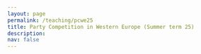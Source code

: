 ```yaml
---
layout: page
permalink: /teaching/pcwe25
title: Party Competition in Western Europe (Summer term 25)
description: 
nav: false
---
```


<html lang="en">
<head>
    <meta charset="UTF-8">
    <meta name="viewport" content="width=device-width, initial-scale=1.0">
    <title>Fancy Table</title>
    <style>
        .fancy-table {
            width: 100%;
            border-collapse: collapse;
            text-align: left;
            vertical-align: top;
        }
        .fancy-table th, .fancy-table td {
            padding: 12px;
            border: 1px solid #ddd;
            text-align: left;
            vertical-align: top;
        }
        .fancy-table th {
            background-color: #f4f4f4;
            font-weight: bold;
        }
        .fancy-table tr:nth-child(even) {
            background-color: #f9f9f9;
        }
        .fancy-table tr:hover {
            background-color: #f1f1f1;
        }

        .plain-table {
            width: 100%;
            text-align: left;
            vertical-align: top;
        }
        .plain-table th, .plain-table td {
            padding: 12px;
        }
    </style>
</head>
<body>
    <h3>Content</h3><br>
    <p>This seminar zeros in on the role of political parties for democracies in Western Europe. After a brief recap on their origins and functions in the democratic system, we will proceed in three blocks. In a first block, we will focus on the demand side, discussing existing approaches explaining voting behaviour. Do voters try to maximize their own utility when voting for a party or do they rather follow their peers or more emotional motives? We will then proceed by analysing political parties as strategic actors. How do parties find their niche in existing party systems, under which conditions do they decide to change their position on a political issue? Finally, in a third block, we will discuss the impact of political institutions, such as the electoral system, on party competition. When do electoral systems increase party system fragmentation, which systems lead to a personalization of political parties? </p>
    You can download the most recent version of the syllabus <a href="{{ site.url }}assets/pdf/pcwe25/pcwe_syllabus.pdf">here</a>. If you plan to submit a term paper in the context of the seminar, please note the following <a href="{{ site.url }}assets/pdf/pcwe25/tp_requirements.pdf">guidelines</a>. 
    <br>

	The seminar takes place weekly, on Wednesday (10:15-11:45) in seminar room SCH 100.107.  
    <br>	
	<br>
	<h3>Material</h3>
	<br>
    <h4>Crash course on R</h4>
    There are various YouTube tutorials and <a href="https://r4ds.hadley.nz/">Handbooks</a> you can consult to learn R. I also created a very simple introductory script you could download alongside the sample data to get a first glimpse into basic functions of R. <br> 
    <a href="{{ site.url }}assets/code/pcwe25/introduction.Rmd">R Code (Introduction)</a><br>
    <a href="{{ site.url }}assets/code/pcwe25/allb18.dta">Survey data</a><br>
    <a href="{{ site.url }}assets/code/pcwe25/speeches_german.RDS">Textual data</a><br>
    <a href="{{ site.url }}assets/code/pcwe25/test_set.csv">Example .csv-data</a><br>
    <a href="{{ site.url }}assets/code/pcwe25/unemployment_1222.xlsx">Example .xlsx-data</a><br>
    <a href="{{ site.url }}assets/pdf/pcwe25/pcwe_syllabus.pdf">Our syllabus as an example of a .pdf file</a><br><br>

	<h4>Week 1: Introduction</h4>
	In this session, we will get to know each other and discuss some logistics about the seminar. Moreover, a brief introduction into the topic is given.  <br>
	<a href="{{ site.url }}assets/pdf/pcwe25/introduction.pdf">Slides</a><br><br>
	<h4>Week 2: Concepts</h4>
	In this session, we will discuss the method of comparison in political science and introduce some key concepts in the study of party competition. <br>
	<a href="{{ site.url }}assets/pdf/pcwe25/concepts.pdf">Slides</a><br>
    <a href="{{ site.url }}assets/img/pcwe25/mindmap_good_research.png">Mindmap on good research</a><br><br>
	<h4>Week 3: Political Cleavages</h4>
	Have the conflict lines in Western societies changed over times? We will discuss the idea of political cleavages and their recent transformations.  <br>
	<a href="{{ site.url }}assets/pdf/pcwe25/realignment.pdf">Slides</a><br><br>
	<h4>Week 4: Polarization</h4>
	Do Western societies become more polarized? How do actors like the far-right contribute to polarization? We will first deal with these questions before discussing data sources on voters we can use to analyse voters. <br> 
    <a href="{{ site.url }}assets/pdf/pcwe25/polarization.pdf">Slides</a><br>
	<a href="{{ site.url }}assets/code/pcwe25/voters.Rmd">R Code</a><br><br>
    <h4>Week 5: Changing Contexts</h4>
    How did globalization affect citizens' grievances? Do those losing from labor market transformations vote for anti-system parties? We will approach these questions from two empirical readings on technological change and labor market risk. <br> 
    <a href="{{ site.url }}assets/pdf/pcwe25/technological_change.pdf">Slides</a><br>
    <a href="{{ site.url }}assets/img/pcwe25/mindmap_context.png">Mindmap on the readings</a><br><br>
    <h4>Week 6: Roundtable</h4>
    Do citizens behave rationally when casting their vote? In this week, we will discuss your essays. <br>
    <a href="{{ site.url }}assets/pdf/pcwe25/roundtable1.pdf">Slides</a><br><br>
    <h4>Week 7: Issue Competition</h4> 
    In this week, we will switch the perspective and focus on the strategic behavior of political parties. In the first session of this bloc, we will focus on issue competition of parties. Moreover, we will access data from the <a href="https://manifesto-project.wzb.eu/datasets">Manifesto Project</a> (please register and download the .csv-file in preparation of the session). <br>
    <a href="{{ site.url }}assets/pdf/pcwe25/issue_comp.pdf">Slides</a><br>
    <a href="{{ site.url }}assets/code/pcwe25/parties.Rmd">R Code</a><br><br>
    <h4>Week 8: Social Groups</h4> 
    Do parties appeal to social groups directly? We will engage with two strategies parties can employ: (1) group references and (2) strategic appointments of group representatives, and evaluate whether these affects parties' electoral fortunes.  <br>
    <a href="{{ site.url }}assets/pdf/pcwe25/social_groups.pdf">Slides</a><br>
    <a href="{{ site.url }}assets/code/pcwe25/survey_results.R">R Code (for survey)</a><br>
    <a href="{{ site.url }}assets/code/pcwe25/data3.csv">Data (survey)</a><br><br>
    <h4>Week 9: Challenger Parties</h4> 
    In this week, we zoom in on the interactions between challenger and mainstream parties. We critically evalute different conceptualizations of challengers and learn how they innovate the party system agenda.  <br>
    <a href="{{ site.url }}assets/pdf/pcwe25/challengers.pdf">Slides</a><br>
    <a href="{{ site.url }}assets/pdf/pcwe25/mindmap_challengers.png">Mindmap (Challengers)</a><br><br>
    <h4>Week 10: Roundtable 2</h4> 
    In our second roundtable session, we discuss whether mainstream parties should accommodate their challengers.  <br>
    <a href="{{ site.url }}assets/pdf/pcwe25/roundtable2.pdf">Slides</a><br><br>
    <h4>Week 11: Electoral Systems</h4> 
    We are shifting to the final part of the seminar where we focus on political institutions. In this session, we will discuss the effect of electoral system change on voting behavior. Moreover, we will do a short input session on institutional data.  <br>
    <a href="{{ site.url }}assets/pdf/pcwe25/electoral_systems.pdf">Slides</a><br>
    <a href="{{ site.url }}assets/code/pcwe25/institutions.Rmd">Code</a><br><br>